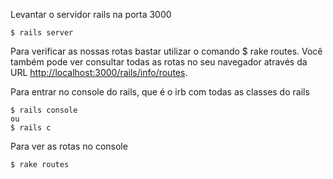 Levantar o servidor rails na porta 3000 

    $ rails server


Para verificar as nossas rotas bastar utilizar o comando $ rake routes. Você também pode ver consultar todas as rotas no seu navegador através da URL 
[http://localhost:3000/rails/info/routes](http://localhost:3000/rails/info/routes).

Para entrar no console do rails, que é o irb com todas as classes do rails
    
    $ rails console 
    ou 
    $ rails c 

Para ver as rotas no console

    $ rake routes
    
    